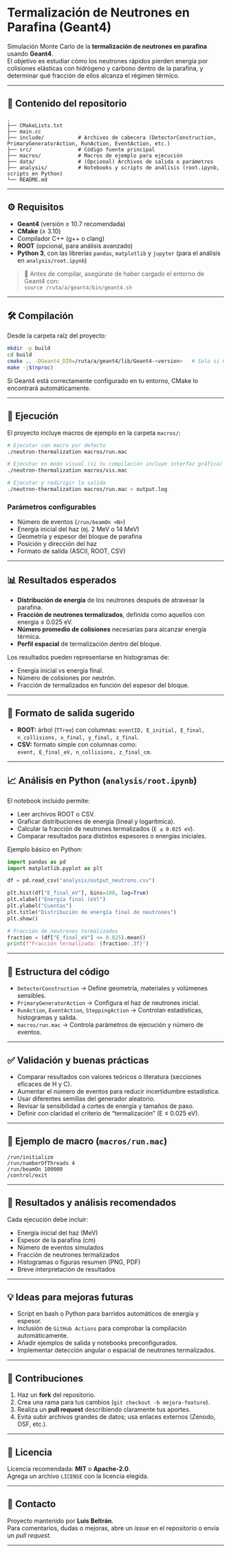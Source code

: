 # Termalización de Neutrones en Parafina (Geant4)

Simulación Monte Carlo de la **termalización de neutrones en parafina** usando **Geant4**.  
El objetivo es estudiar cómo los neutrones rápidos pierden energía por colisiones elásticas con hidrógeno y carbono dentro de la parafina, y determinar qué fracción de ellos alcanza el régimen térmico.

---

## 📁 Contenido del repositorio

```
.
├── CMakeLists.txt
├── main.cc
├── include/           # Archivos de cabecera (DetectorConstruction, PrimaryGeneratorAction, RunAction, EventAction, etc.)
├── src/               # Código fuente principal
├── macros/            # Macros de ejemplo para ejecución
├── data/              # (Opcional) Archivos de salida o parámetros
├── analysis/          # Notebooks y scripts de análisis (root.ipynb, scripts en Python)
└── README.md
```

---

## ⚙️ Requisitos

- **Geant4** (versión ≥ 10.7 recomendada)
- **CMake** (≥ 3.10)
- Compilador C++ (g++ o clang)
- **ROOT** (opcional, para análisis avanzado)
- **Python 3**, con las librerías `pandas`, `matplotlib` y `jupyter` (para el análisis en `analysis/root.ipynb`)

> 🔹 Antes de compilar, asegúrate de haber cargado el entorno de Geant4 con:  
> `source /ruta/a/geant4/bin/geant4.sh`

---

## 🛠️ Compilación

Desde la carpeta raíz del proyecto:

```bash
mkdir -p build
cd build
cmake .. -DGeant4_DIR=/ruta/a/geant4/lib/Geant4-<version>   # Solo si CMake no lo detecta automáticamente
make -j$(nproc)
```

Si Geant4 está correctamente configurado en tu entorno, CMake lo encontrará automáticamente.

---

## 🚀 Ejecución

El proyecto incluye macros de ejemplo en la carpeta `macros/`:

```bash
# Ejecutar con macro por defecto
./neutron-thermalization macros/run.mac

# Ejecutar en modo visual (si tu compilación incluye interfaz gráfica)
./neutron-thermalization macros/vis.mac

# Ejecutar y redirigir la salida
./neutron-thermalization macros/run.mac > output.log
```

### Parámetros configurables
- Número de eventos (`/run/beamOn <N>`)
- Energía inicial del haz (ej. 2 MeV o 14 MeV)
- Geometría y espesor del bloque de parafina
- Posición y dirección del haz
- Formato de salida (ASCII, ROOT, CSV)

---

## 📊 Resultados esperados

- **Distribución de energía** de los neutrones después de atravesar la parafina.  
- **Fracción de neutrones termalizados**, definida como aquellos con energía ≤ 0.025 eV.  
- **Número promedio de colisiones** necesarias para alcanzar energía térmica.  
- **Perfil espacial** de termalización dentro del bloque.  

Los resultados pueden representarse en histogramas de:
- Energía inicial vs energía final.
- Número de colisiones por neutrón.
- Fracción de termalizados en función del espesor del bloque.

---

## 📄 Formato de salida sugerido

- **ROOT:** árbol (`TTree`) con columnas: `eventID, E_initial, E_final, n_collisions, x_final, y_final, z_final`.
- **CSV:** formato simple con columnas como:  
  `event, E_final_eV, n_collisions, z_final_cm`.

---

## 📈 Análisis en Python (`analysis/root.ipynb`)

El notebook incluido permite:
- Leer archivos ROOT o CSV.
- Graficar distribuciones de energía (lineal y logarítmica).
- Calcular la fracción de neutrones termalizados (`E ≤ 0.025 eV`).
- Comparar resultados para distintos espesores o energías iniciales.

Ejemplo básico en Python:

```python
import pandas as pd
import matplotlib.pyplot as plt

df = pd.read_csv("analysis/output_neutrons.csv")

plt.hist(df["E_final_eV"], bins=100, log=True)
plt.xlabel("Energía final (eV)")
plt.ylabel("Cuentas")
plt.title("Distribución de energía final de neutrones")
plt.show()

# Fracción de neutrones termalizados
fraction = (df["E_final_eV"] <= 0.025).mean()
print(f"Fracción termalizada: {fraction:.3f}")
```

---

## 🧱 Estructura del código

- `DetectorConstruction` → Define geometría, materiales y volúmenes sensibles.  
- `PrimaryGeneratorAction` → Configura el haz de neutrones inicial.  
- `RunAction`, `EventAction`, `SteppingAction` → Controlan estadísticas, histogramas y salida.  
- `macros/run.mac` → Controla parámetros de ejecución y número de eventos.

---

## ✅ Validación y buenas prácticas

- Comparar resultados con valores teóricos o literatura (secciones eficaces de H y C).  
- Aumentar el número de eventos para reducir incertidumbre estadística.  
- Usar diferentes semillas del generador aleatorio.  
- Revisar la sensibilidad a cortes de energía y tamaños de paso.  
- Definir con claridad el criterio de “termalización” (E ≤ 0.025 eV).

---

## 📘 Ejemplo de macro (`macros/run.mac`)

```
/run/initialize
/run/numberOfThreads 4
/run/beamOn 100000
/control/exit
```

---

## 📂 Resultados y análisis recomendados

Cada ejecución debe incluir:
- Energía inicial del haz (MeV)
- Espesor de la parafina (cm)
- Número de eventos simulados
- Fracción de neutrones termalizados
- Histogramas o figuras resumen (PNG, PDF)
- Breve interpretación de resultados

---

## 💡 Ideas para mejoras futuras

- Script en bash o Python para barridos automáticos de energía y espesor.  
- Inclusión de `GitHub Actions` para comprobar la compilación automáticamente.  
- Añadir ejemplos de salida y notebooks preconfigurados.  
- Implementar detección angular o espacial de neutrones termalizados.  

---

## 🤝 Contribuciones

1. Haz un **fork** del repositorio.  
2. Crea una rama para tus cambios (`git checkout -b mejora-feature`).  
3. Realiza un **pull request** describiendo claramente tus aportes.  
4. Evita subir archivos grandes de datos; usa enlaces externos (Zenodo, OSF, etc.).

---

## 📜 Licencia

Licencia recomendada: **MIT** o **Apache-2.0**.  
Agrega un archivo `LICENSE` con la licencia elegida.

---

## 📧 Contacto

Proyecto mantenido por **Luis Beltrán**.  
Para comentarios, dudas o mejoras, abre un *issue* en el repositorio o envía un *pull request*.

---

